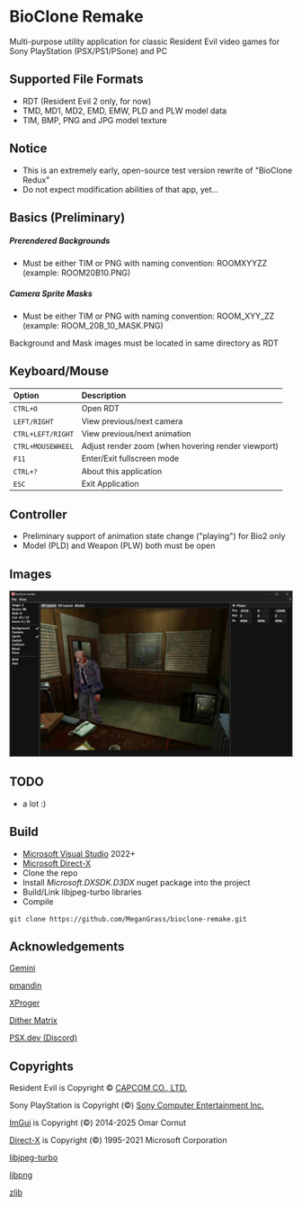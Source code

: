 # BioClone Remake
Multi-purpose utility application for classic Resident Evil video games for Sony PlayStation (PSX/PS1/PSone) and PC

## Supported File Formats
- RDT (Resident Evil 2 only, for now)
- TMD, MD1, MD2, EMD, EMW, PLD and PLW model data
- TIM, BMP, PNG and JPG model texture

## Notice
- This is an extremely early, open-source test version rewrite of "BioClone Redux"
- Do not expect modification abilities of that app, yet...

## Basics (Preliminary)
##### **Prerendered Backgrounds**
- Must be either TIM or PNG with naming convention: ROOMXYYZZ (example: ROOM20B10.PNG)
##### **Camera Sprite Masks**
- Must be either TIM or PNG with naming convention: ROOM_XYY_ZZ (example: ROOM_20B_10_MASK.PNG)

Background and Mask images must be located in same directory as RDT

## Keyboard/Mouse
| Option | Description                       |
| :-------- | :-------------------------------- |
| `CTRL+O` | Open RDT |
| `LEFT/RIGHT` | View previous/next camera |
| `CTRL+LEFT/RIGHT` | View previous/next animation |
| `CTRL+MOUSEWHEEL` | Adjust render zoom (when hovering render viewport) |
| `F11` | Enter/Exit fullscreen mode |
| `CTRL+?` | About this application |
| `ESC` | Exit Application |

## Controller
- Preliminary support of animation state change ("playing") for Bio2 only
- Model (PLD) and Weapon (PLW) both must be open

## Images
![Preliminary Test](/images/preliminary_test.jpg?raw=true "Preliminary Test")

## TODO
- a lot :)

## Build
- [Microsoft Visual Studio](https://visualstudio.microsoft.com) 2022+
- [Microsoft Direct-X](https://www.nuget.org/packages/Microsoft.DXSDK.D3DX)
- Clone the repo
- Install *Microsoft.DXSDK.D3DX* nuget package into the project
- Build/Link libjpeg-turbo libraries
- Compile
```
git clone https://github.com/MeganGrass/bioclone-remake.git
```

## Acknowledgements
[Gemini](https://github.com/Gemini-Loboto3)

[pmandin](https://github.com/pmandin/reevengi)

[XProger](https://github.com/XProger/OpenResident)

[Dither Matrix](https://psx-spx.consoledev.net/graphicsprocessingunitgpu/#24bit-rgb-to-15bit-rgb-dithering-enabled-in-texpage-attribute)

[PSX.dev (Discord)](https://discord.com/invite/psx-dev-642647820683444236)


## Copyrights
Resident Evil is Copyright © [CAPCOM CO., LTD.](https://www.capcom.com/)

Sony PlayStation is Copyright (©) [Sony Computer Entertainment Inc.](https://sonyinteractive.com/)

[ImGui](https://github.com/ocornut/imgui) is Copyright (©) 2014-2025 Omar Cornut

[Direct-X](https://learn.microsoft.com/en-us/windows/win32/directx) is Copyright (©) 1995-2021 Microsoft Corporation

[libjpeg-turbo](https://github.com/libjpeg-turbo/libjpeg-turbo)

[libpng](https://github.com/pnggroup/libpng)

[zlib](https://github.com/madler/zlib)